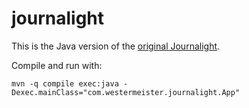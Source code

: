 # journalight

This is the Java version of the [original Journalight](https://github.com/Westermeister/journalight-original).

Compile and run with:

```
mvn -q compile exec:java -Dexec.mainClass="com.westermeister.journalight.App"
```
